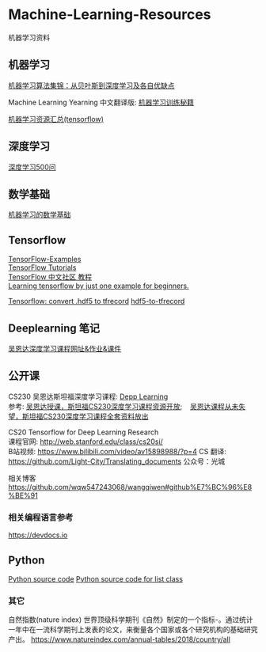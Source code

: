 # Machine-Learning-Resources
机器学习资料


## 机器学习

[机器学习算法集锦：从贝叶斯到深度学习及各自优缺点](https://zhuanlan.zhihu.com/p/25327755)  

Machine Learning Yearning
中文翻译版: [机器学习训练秘籍](https://accepteddoge.github.io/machine-learning-yearning-cn/docs/home/)

[机器学习资源汇总(tensorflow)](http://tensorfly.cn/tfdoc/mltools.html)

## 深度学习
[深度学习500问](https://github.com/scutan90/DeepLearning-500-questions)


## 数学基础

[机器学习的数学基础](http://www.ai-start.com/dl2017/html/math.html#header-n101)  


## Tensorflow 

[TensorFlow-Examples](https://github.com/aymericdamien/TensorFlow-Examples)  
[TensorFlow Tutorials](https://github.com/pkmital/tensorflow_tutorials)  
[TensorFlow 中文社区 教程](http://www.tensorfly.cn/tfdoc/get_started/introduction.html)  
[Learning tensorflow by just one example for beginners.](https://github.com/yule-li/tensorflow-practice)

[Tensorflow: convert .hdf5 to tfrecord](https://stackoverflow.com/questions/51754968/tensorflow-convert-hdf5-to-tfrecord)
[hdf5-to-tfrecord](https://github.com/risteon/hdf5-to-tfrecord/blob/master/hdf5-to-tfrecord.py)


## Deeplearning 笔记
[吴恩达深度学习课程网址&作业&课件](https://www.jianshu.com/p/769fc6fe9b0a)  


## 公开课
CS230 吴恩达斯坦福深度学习课程: [Depp Learning](http://cs230.stanford.edu/index.html)  
参考: [吴恩达授课，斯坦福CS230深度学习课程资源开放](https://zhuanlan.zhihu.com/p/38327238); &nbsp;&nbsp; [吴恩达课程从未失望，斯坦福CS230深度学习课程全套资料放出](https://zhuanlan.zhihu.com/p/38426219)

CS20 Tensorflow for Deep Learning Research  
课程官网: http://web.stanford.edu/class/cs20si/    
B站视频: https://www.bilibili.com/video/av15898988/?p=4
CS 翻译: https://github.com/Light-City/Translating_documents   公众号：光城

相关博客
https://github.com/wqw547243068/wangqiwen#github%E7%BC%96%E8%BE%91


### 相关编程语言参考

https://devdocs.io


## Python
[Python source code](https://github.com/python/cpython)
[Python source code for list class](https://github.com/python/cpython/blob/master/Objects/listobject.c)


### 其它

自然指数(nature index)
世界顶级科学期刊《自然》制定的一个指标-。通过统计一年中在一流科学期刊上发表的论文，来衡量各个国家或各个研究机构的基础研究产出。
https://www.natureindex.com/annual-tables/2018/country/all  


